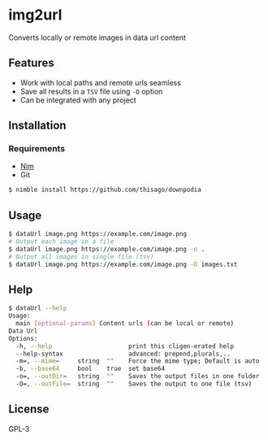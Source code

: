 # img2url

Converts locally or remote images in data url content

## Features

- Work with local paths and remote urls seamless
- Save all results in a `TSV` file using `-O` option
- Can be integrated with any project
<!-- - Lib works with JS (Not tested) -->

## Installation

### Requirements
- [Nim](https://nim-lang.org/)
- Git

```bash
$ nimble install https://github.com/thisago/downpodia
```

## Usage
```bash
$ dataUrl image.png https://example.com/image.png
# Output each image in a file
$ dataUrl image.png https://example.com/image.png -o .
# Output all images in single file (tsv)
$ dataUrl image.png https://example.com/image.png -O images.txt
```

## Help
```bash
$ dataUrl --help
Usage:
  main [optional-params] Content urls (can be local or remote)
Data Url
Options:
  -h, --help                     print this cligen-erated help
  --help-syntax                  advanced: prepend,plurals,..
  -m=, --mime=     string  ""    Force the mime type; Default is auto
  -b, --base64     bool    true  set base64
  -o=, --outDir=   string  ""    Saves the output files in one folder
  -O=, --outFile=  string  ""    Saves the output to one file (tsv)
```

## License
GPL-3
